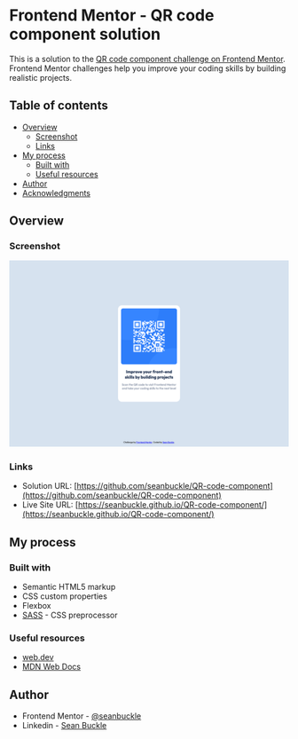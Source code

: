 # Frontend Mentor - QR code component solution

This is a solution to the [QR code component challenge on Frontend Mentor](https://www.frontendmentor.io/challenges/qr-code-component-iux_sIO_H). Frontend Mentor challenges help you improve your coding skills by building realistic projects.

## Table of contents

- [Overview](#overview)
  - [Screenshot](#screenshot)
  - [Links](#links)
- [My process](#my-process)
  - [Built with](#built-with)
  - [Useful resources](#useful-resources)
- [Author](#author)
- [Acknowledgments](#acknowledgments)

## Overview

### Screenshot

![Screenshot](screenshot/screenshot.png)

### Links

- Solution URL: [https://github.com/seanbuckle/QR-code-component](https://github.com/seanbuckle/QR-code-component)
- Live Site URL: [https://seanbuckle.github.io/QR-code-component/](https://seanbuckle.github.io/QR-code-component/)

## My process

### Built with

- Semantic HTML5 markup
- CSS custom properties
- Flexbox
- [SASS](https://sass-lang.com) - CSS preprocessor

### Useful resources

- [web.dev](https://web.dev)
- [MDN Web Docs](https://developer.mozilla.org/en-US/)

## Author

- Frontend Mentor - [@seanbuckle](https://www.frontendmentor.io/profile/seanbuckle)
- Linkedin - [Sean Buckle](https://www.linkedin.com/in/seanbuckle)
